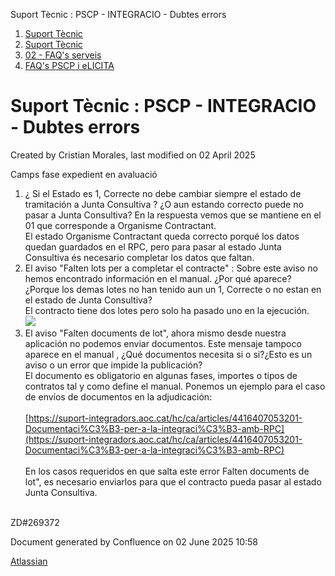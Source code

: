 Suport Tècnic : PSCP - INTEGRACIO - Dubtes errors  

1.  [Suport Tècnic](index.md)
2.  [Suport Tècnic](13893782.md)
3.  [02 - FAQ's serveis](26313393.md)
4.  [FAQ's PSCP i eLICITA](28705587.md)

Suport Tècnic : PSCP - INTEGRACIO - Dubtes errors
=================================================

Created by Cristian Morales, last modified on 02 April 2025

Camps fase expedient en avaluació

1) ¿ Si el Estado es 1, Correcte no debe cambiar siempre el estado de tramitación a Junta Consultiva ? ¿O aun estando correcto puede no pasar a Junta Consultiva? En la respuesta vemos que se mantiene en el 01 que corresponde a Organisme Contractant.  
El estado Organisme Contractant queda correcto porqué los datos quedan guardados en el RPC, pero para pasar al estado Junta Consultiva és necesario completar los datos que faltan.  
2) El aviso "Falten lots per a completar el contracte" : Sobre este aviso no hemos encontrado información en el manual. ¿Por qué aparece? ¿Porque los demas lotes no han tenido aun un 1, Correcte o no estan en el estado de Junta Consultiva?  
El contracto tiene dos lotes pero solo ha pasado uno en la ejecución.  
![](https://aoccat.zendesk.com/attachments/token/VYzOw6YAXkhdL982x0vknGnVH/?name=image.png)  
3) El aviso "Falten documents de lot", ahora mismo desde nuestra aplicación no podemos enviar documentos. Este mensaje tampoco aparece en el manual , ¿Qué documentos necesita si o si?¿Esto es un aviso o un error que impide la publicación?  
El documento es obligatorio en algunas fases, importes o tipos de contratos tal y como define el manual. Ponemos un ejemplo para el caso de envíos de documentos en la adjudicación:  
   
[https://suport-integradors.aoc.cat/hc/ca/articles/4416407053201-Documentaci%C3%B3-per-a-la-integraci%C3%B3-amb-RPC](https://suport-integradors.aoc.cat/hc/ca/articles/4416407053201-Documentaci%C3%B3-per-a-la-integraci%C3%B3-amb-RPC)  
   
En los casos requeridos en que salta este error Falten documents de lot", es necesario enviarlos para que el contracto pueda pasar al estado Junta Consultiva.  
 

ZD#269372

Document generated by Confluence on 02 June 2025 10:58

[Atlassian](http://www.atlassian.com/)